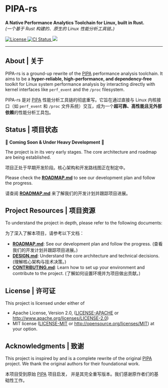 # PIPA-rs

<p align="left">
  <strong>A Native Performance Analytics Toolchain for Linux, built in Rust.</strong>
  <br>
  <em>(一个基于 Rust 构建的、原生的 Linux 性能分析工具链。)</em>
</p>

<p align="left">
  <a href="https://github.com/cagedbird043/pipa_rs#license--许可证">
    <img src="https://img.shields.io/badge/license-MIT%2FApache--2.0-blue.svg" alt="License">
  </a>
  <a href="https://github.com/cagedbird043/pipa_rs/actions/workflows/ci.yml">
    <img src="https://img.shields.io/github/actions/workflow/status/cagedbird043/pipa_rs/ci.yml?branch=main" alt="CI Status">
  </a>
  <a href="https://codecov.io/github/cagedbird043/pipa_rs" >
 <img src="https://codecov.io/github/cagedbird043/pipa_rs/graph/badge.svg?token=XNIUCC5C55"/>
 </a>
</p>

---

## About | 关于

PIPA-rs is a ground-up rewrite of the [PIPA](https://github.com/ZJU-SPAIL/pipa) performance analysis toolchain. It aims to be a **hyper-reliable, high-performance, and dependency-free** toolkit for Linux system performance analysis by interacting directly with kernel interfaces like `perf_event` and the `/proc` filesystem.

PIPA-rs 是对 [PIPA](https://github.com/ZJU-SPAIL/pipa) 性能分析工具链的彻底重写。它旨在通过直接与 Linux 内核接口（如 `perf_event` 和 `/proc` 文件系统）交互，成为一个**超可靠、高性能且无外部依赖**的性能分析工具包。

## Status | 项目状态

🚧 **Coming Soon & Under Heavy Development** 🚧

The project is in its very early stages. The core architecture and roadmap are being established.

项目正处于早期开发阶段。核心架构和开发路线图正在制定中。

Please check the [**ROADMAP.md**](ROADMAP.md) to see our development plan and follow the progress.

请查阅 [**ROADMAP.md**](ROADMAP.md) 来了解我们的开发计划并跟踪项目进展。

## Project Resources | 项目资源

To understand the project in depth, please refer to the following documents:

为了深入了解本项目，请参考以下文档：

- [**ROADMAP.md**](./ROADMAP.md): See our development plan and follow the progress. (查看我们的开发计划并跟踪项目进展。)
- [**DESIGN.md**](./DESIGN.md): Understand the core architecture and technical decisions. (理解核心架构与技术决策。)
- [**CONTRIBUTING.md**](./CONTRIBUTING.md): Learn how to set up your environment and contribute to the project. (了解如何设置环境并为项目做出贡献。)

## License | 许可证

This project is licensed under either of

- Apache License, Version 2.0, ([LICENSE-APACHE](LICENSE-APACHE) or http://www.apache.org/licenses/LICENSE-2.0)
- MIT license ([LICENSE-MIT](LICENSE-MIT) or http://opensource.org/licenses/MIT)
  at your option.

## Acknowledgments | 致谢

This project is inspired by and is a complete rewrite of the original
[PIPA](https://github.com/ZJU-SPAIL/pipa) project. We thank the original
authors for their foundational work.

本项目受到原始 [PIPA](https://github.com/ZJU-SPAIL/pipa) 项目启发，
并是其完全重写版本。我们感谢原作者们的基础性工作。
